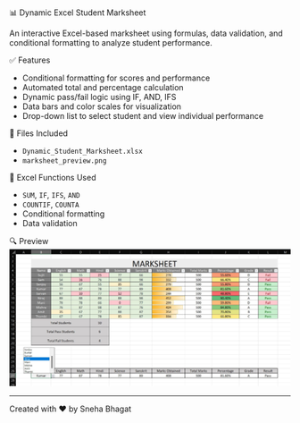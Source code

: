 
📊 Dynamic Excel Student Marksheet

An interactive Excel-based marksheet using formulas, data validation, and conditional formatting to analyze student performance.

✅ Features
  - Conditional formatting for scores and performance
  - Automated total and percentage calculation
  - Dynamic pass/fail logic using IF, AND, IFS
  - Data bars and color scales for visualization
  - Drop-down list to select student and view individual performance

📁 Files Included
  - `Dynamic_Student_Marksheet.xlsx`
  - `marksheet_preview.png`

🧠 Excel Functions Used
  - `SUM`, `IF`, `IFS`, `AND`
  - `COUNTIF`, `COUNTA`
  - Conditional formatting
  - Data validation

🔍 Preview
![Preview](marksheet_preview.png)

---

Created with ❤️ by Sneha Bhagat
